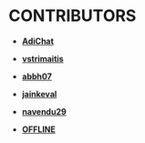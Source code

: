 CONTRIBUTORS
============================================

* **[AdiChat](https://github.com/AdiChat)**

* **[vstrimaitis](https://github.com/vstrimaitis)**

* **[abbh07](https://github.com/abbh07)**

* **[jainkeval](https://github.com/jainkeval)**

* **[navendu29](https://github.com/navendu29)**

* **[OFFLlNE](https://github.com/OFFLlNE)**


